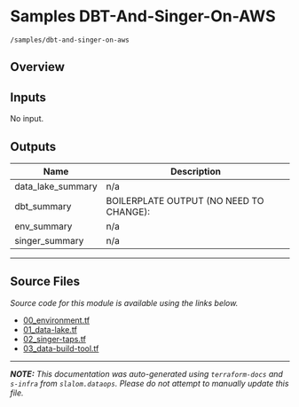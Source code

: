 
# Samples DBT-And-Singer-On-AWS

`/samples/dbt-and-singer-on-aws`

## Overview


## Inputs

No input.

## Outputs

| Name | Description |
|------|-------------|
| data\_lake\_summary | n/a |
| dbt\_summary | BOILERPLATE OUTPUT (NO NEED TO CHANGE): |
| env\_summary | n/a |
| singer\_summary | n/a |

---------------------

## Source Files

_Source code for this module is available using the links below._

* [00_environment.tf](00_environment.tf)
* [01_data-lake.tf](01_data-lake.tf)
* [02_singer-taps.tf](02_singer-taps.tf)
* [03_data-build-tool.tf](03_data-build-tool.tf)

---------------------

_**NOTE:** This documentation was auto-generated using
`terraform-docs` and `s-infra` from `slalom.dataops`.
Please do not attempt to manually update this file._
